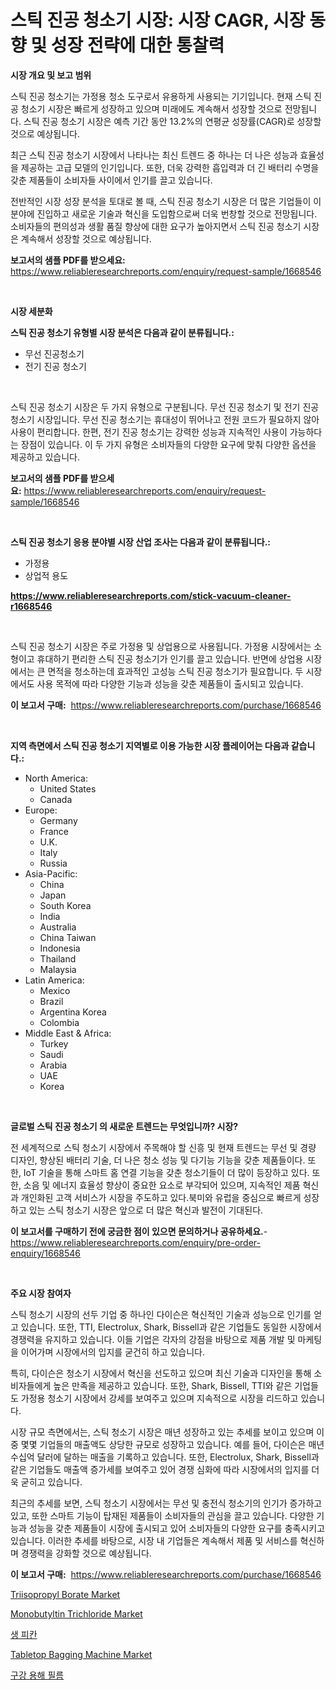<p><h1>스틱 진공 청소기 시장: 시장 CAGR, 시장 동향 및 성장 전략에 대한 통찰력</h1></p><p><strong>시장 개요 및 보고 범위</strong></p>
<p><p>스틱 진공 청소기는 가정용 청소 도구로서 유용하게 사용되는 기기입니다. 현재 스틱 진공 청소기 시장은 빠르게 성장하고 있으며 미래에도 계속해서 성장할 것으로 전망됩니다. 스틱 진공 청소기 시장은 예측 기간 동안 13.2%의 연평균 성장률(CAGR)로 성장할 것으로 예상됩니다.</p><p>최근 스틱 진공 청소기 시장에서 나타나는 최신 트렌드 중 하나는 더 나은 성능과 효율성을 제공하는 고급 모델의 인기입니다. 또한, 더욱 강력한 흡입력과 더 긴 배터리 수명을 갖춘 제품들이 소비자들 사이에서 인기를 끌고 있습니다. </p><p>전반적인 시장 성장 분석을 토대로 볼 때, 스틱 진공 청소기 시장은 더 많은 기업들이 이 분야에 진입하고 새로운 기술과 혁신을 도입함으로써 더욱 번창할 것으로 전망됩니다. 소비자들의 편의성과 생활 품질 향상에 대한 요구가 높아지면서 스틱 진공 청소기 시장은 계속해서 성장할 것으로 예상됩니다.</p></p>
<p><strong>보고서의 샘플 PDF를 받으세요:</strong> <a href="https://www.reliableresearchreports.com/enquiry/request-sample/1668546">https://www.reliableresearchreports.com/enquiry/request-sample/1668546</a></p>
<p>&nbsp;</p>
<p><strong>시장 세분화</strong></p>
<p><strong>스틱 진공 청소기 유형별 시장 분석은 다음과 같이 분류됩니다.:</strong></p>
<p><ul><li>무선 진공청소기</li><li>전기 진공 청소기</li></ul></p>
<p>&nbsp;</p>
<p><p>스틱 진공 청소기 시장은 두 가지 유형으로 구분됩니다. 무선 진공 청소기 및 전기 진공 청소기 시장입니다. 무선 진공 청소기는 휴대성이 뛰어나고 전원 코드가 필요하지 않아 사용이 편리합니다. 한편, 전기 진공 청소기는 강력한 성능과 지속적인 사용이 가능하다는 장점이 있습니다. 이 두 가지 유형은 소비자들의 다양한 요구에 맞춰 다양한 옵션을 제공하고 있습니다.</p></p>
<p><strong>보고서의 샘플 PDF를 받으세요:</strong>&nbsp;<a href="https://www.reliableresearchreports.com/enquiry/request-sample/1668546">https://www.reliableresearchreports.com/enquiry/request-sample/1668546</a></p>
<p>&nbsp;</p>
<p><strong> 스틱 진공 청소기 응용 분야별 시장 산업 조사는 다음과 같이 분류됩니다.:</strong></p>
<p><ul><li>가정용</li><li>상업적 용도</li></ul></p>
<p><strong><a href="https://www.reliableresearchreports.com/stick-vacuum-cleaner-r1668546">https://www.reliableresearchreports.com/stick-vacuum-cleaner-r1668546</a></strong></p>
<p>&nbsp;</p>
<p><p>스틱 진공 청소기 시장은 주로 가정용 및 상업용으로 사용됩니다. 가정용 시장에서는 소형이고 휴대하기 편리한 스틱 진공 청소기가 인기를 끌고 있습니다. 반면에 상업용 시장에서는 큰 면적을 청소하는데 효과적인 고성능 스틱 진공 청소기가 필요합니다. 두 시장에서도 사용 목적에 따라 다양한 기능과 성능을 갖춘 제품들이 출시되고 있습니다.</p></p>
<p><strong>이 보고서 구매:</strong>&nbsp; <a href="https://www.reliableresearchreports.com/purchase/1668546">https://www.reliableresearchreports.com/purchase/1668546</a></p>
<p>&nbsp;</p>
<p><strong>지역 측면에서 스틱 진공 청소기 지역별로 이용 가능한 시장 플레이어는 다음과 같습니다.:</strong></p>
<p><ul>
    <li>
        North America:
        <ul>
            <li>United States</li>
            <li>Canada</li>
        </ul>
    </li>
    <li>
        Europe:
        <ul>
            <li>Germany</li>
            <li>France</li>
            <li>U.K.</li>
            <li>Italy</li>
            <li>Russia</li>
        </ul>
    </li>
    <li>
        Asia-Pacific:
        <ul>
            <li>China</li>
            <li>Japan</li>
            <li>South Korea</li>
            <li>India</li>
            <li>Australia</li>
            <li>China Taiwan</li>
            <li>Indonesia</li>
            <li>Thailand</li>
            <li>Malaysia</li>
        </ul>
    </li>
    <li>
        Latin America:
        <ul>
            <li>Mexico</li>
            <li>Brazil</li>
            <li>Argentina Korea</li>
            <li>Colombia</li>
        </ul>
    </li>
    <li>
        Middle East & Africa:
        <ul>
            <li>Turkey</li>
            <li>Saudi</li>
            <li>Arabia</li>
            <li>UAE</li>
            <li>Korea</li>
        </ul>
    </li>
    </ul></p>
<p>&nbsp;</p>
<p><strong>글로벌 스틱 진공 청소기 의 새로운 트렌드는 무엇입니까? 시장?</strong></p>
<p><p>전 세계적으로 스틱 청소기 시장에서 주목해야 할 신흥 및 현재 트렌드는 무선 및 경량 디자인, 향상된 배터리 기술, 더 나은 청소 성능 및 다기능 기능을 갖춘 제품들이다. 또한, IoT 기술을 통해 스마트 홈 연결 기능을 갖춘 청소기들이 더 많이 등장하고 있다. 또한, 소음 및 에너지 효율성 향상이 중요한 요소로 부각되어 있으며, 지속적인 제품 혁신과 개인화된 고객 서비스가 시장을 주도하고 있다.북미와 유럽을 중심으로 빠르게 성장하고 있는 스틱 청소기 시장은 앞으로 더 많은 혁신과 발전이 기대된다.</p></p>
<p><strong>이 보고서를 구매하기 전에 궁금한 점이 있으면 문의하거나 공유하세요.</strong>- <a href="https://www.reliableresearchreports.com/enquiry/pre-order-enquiry/1668546">https://www.reliableresearchreports.com/enquiry/pre-order-enquiry/1668546</a></p>
<p>&nbsp;</p>
<p><strong>주요 시장 참여자</strong></p>
<p><p>스틱 청소기 시장의 선두 기업 중 하나인 다이슨은 혁신적인 기술과 성능으로 인기를 얻고 있습니다. 또한, TTI, Electrolux, Shark, Bissell과 같은 기업들도 동일한 시장에서 경쟁력을 유지하고 있습니다. 이들 기업은 각자의 강점을 바탕으로 제품 개발 및 마케팅을 이어가며 시장에서의 입지를 굳건히 하고 있습니다.</p><p>특히, 다이슨은 청소기 시장에서 혁신을 선도하고 있으며 최신 기술과 디자인을 통해 소비자들에게 높은 만족을 제공하고 있습니다. 또한, Shark, Bissell, TTI와 같은 기업들도 가정용 청소기 시장에서 강세를 보여주고 있으며 지속적으로 시장을 리드하고 있습니다.</p><p>시장 규모 측면에서는, 스틱 청소기 시장은 매년 성장하고 있는 추세를 보이고 있으며 이 중 몇몇 기업들의 매출액도 상당한 규모로 성장하고 있습니다. 예를 들어, 다이슨은 매년 수십억 달러에 달하는 매출을 기록하고 있습니다. 또한, Electrolux, Shark, Bissell과 같은 기업들도 매출액 증가세를 보여주고 있어 경쟁 심화에 따라 시장에서의 입지를 더욱 굳히고 있습니다.</p><p>최근의 추세를 보면, 스틱 청소기 시장에서는 무선 및 충전식 청소기의 인기가 증가하고 있고, 또한 스마트 기능이 탑재된 제품들이 소비자들의 관심을 끌고 있습니다. 다양한 기능과 성능을 갖춘 제품들이 시장에 출시되고 있어 소비자들의 다양한 요구를 충족시키고 있습니다. 이러한 추세를 바탕으로, 시장 내 기업들은 계속해서 제품 및 서비스를 혁신하며 경쟁력을 강화할 것으로 예상됩니다.</p></p>
<p><strong>이 보고서 구매:</strong>&nbsp;&nbsp;<a href="https://www.reliableresearchreports.com/purchase/1668546">https://www.reliableresearchreports.com/purchase/1668546</a></p>
<p><p><a href="https://issuu.com/reportprime-2/docs/triisopropyl-borate-market-size-2030.pptx">Triisopropyl Borate Market</a></p><p><a href="https://issuu.com/reportprime-2/docs/monobutyltin-trichloride-market-size-2030.pptx">Monobutyltin Trichloride Market</a></p><p><a href="https://github.com/Madalyell456456/Market-Research-Report-List-1/blob/main/920271025776.md">생 피칸</a></p><p><a href="https://github.com/gulaimolin/Market-Research-Report-List-4/blob/main/tabletop-bagging-machine-market.md">Tabletop Bagging Machine Market</a></p><p><a href="https://github.com/vs019sa3m8x/Market-Research-Report-List-1/blob/main/401005725775.md">구강 용해 필름</a></p></p>